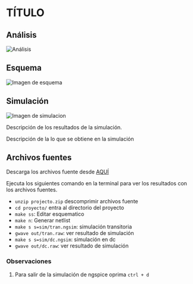 # TÍTULO

## Análisis

![Análisis](./image-ana.png)

## Esquema

![Imagen de esquema](./img/image.png)

## Simulación

![Imagen de simulacion](./imagen-de-simulacion)

Descripción de los resultados de la simulación.

Descripción de la lo que se obtiene en la simulación

## Archivos fuentes

Descarga los archivos fuente desde
[AQUÍ](./projecto.zip)

Ejecuta los siguientes comando en la terminal para ver los resultados
con los archivos fuentes.

* `unzip projecto.zip` descomprimir archivos fuente
* `cd proyecto/` entra al directorio del proyecto
* `make ss`: Editar esquematico
* `make n`: Generar netlist
* `make s s=sim/tran.ngsim`: simulación transitoria
* `gwave out/tran.raw`: ver resultado de simulación
* `make s s=sim/dc.ngsim`: simulación en dc
* `gwave out/dc.raw`: ver resultado de simulación

### Observaciones

1. Para salir de la simulación de ngspice oprima `ctrl + d`
